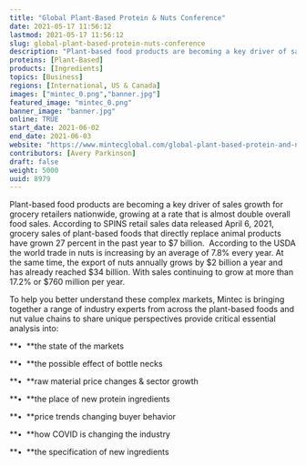```yaml
---
title: "Global Plant-Based Protein & Nuts Conference"
date: 2021-05-17 11:56:12
lastmod: 2021-05-17 11:56:12
slug: global-plant-based-protein-nuts-conference
description: "Plant-based food products are becoming a key driver of sales growth for grocery retailers nationwide, growing at a rate that is almost double overall food sales. According to SPINS retail sales data released April 6, 2021, grocery sales of plant-based foods that directly replace animal products have grown 27 percent in the past year to $7 billion.  According to the USDA the world trade in nuts is increasing by an average of 7.8% every year. At the same time, the export of nuts annually grows by $2 billion a year and has already reached $34 billion."
proteins: [Plant-Based]
products: [Ingredients]
topics: [Business]
regions: [International, US & Canada]
images: ["mintec_0.png","banner.jpg"]
featured_image: "mintec_0.png"
banner_image: "banner.jpg"
online: TRUE
start_date: 2021-06-02
end_date: 2021-06-03
website: "https://www.mintecglobal.com/global-plant-based-protein-and-nut-conference"
contributors: [Avery Parkinson]
draft: false
weight: 5000
uuid: 8979
---
```

Plant-based food products are becoming a key driver of sales growth for
grocery retailers nationwide, growing at a rate that is almost double
overall food sales. According to SPINS retail sales data released April
6, 2021, grocery sales of plant-based foods that directly replace animal
products have grown 27 percent in the past year to \$7 billion. 
According to the USDA the world trade in nuts is increasing by an
average of 7.8% every year. At the same time, the export of nuts
annually grows by \$2 billion a year and has already reached \$34
billion. With sales continuing to grow at more than 17.2% or \$760
million per year. 

To help you better understand these complex markets, Mintec is bringing
together a range of industry experts from across the plant-based foods
and nut value chains to share unique perspectives provide critical
essential analysis into:

**•  **the state of the markets

**•  **the possible effect of bottle necks

**•  **raw material price changes & sector growth

**•  **the place of new protein ingredients

**•  **price trends changing buyer behavior

**•  **how COVID is changing the industry

**•  **the specification of new ingredients
